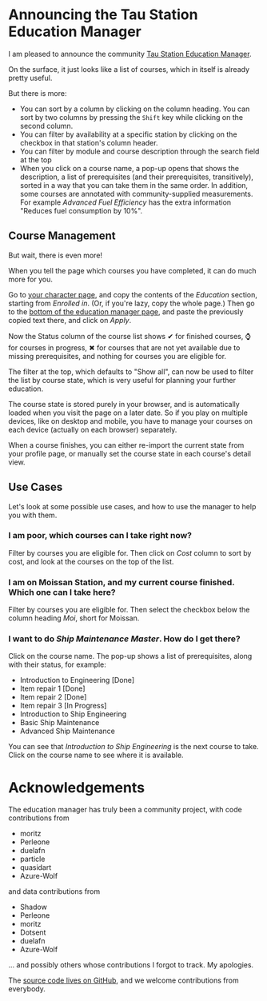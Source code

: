 # Announcing the Tau Station Education Manager

I am pleased to announce the community [Tau Station Education Manager](https://education.tauguide.de/).

On the surface, it just looks like a list of courses, which in itself is already pretty useful.

But there is more:

* You can sort by a column by clicking on the column heading. You can sort by two columns
  by pressing the `Shift` key while clicking on the second column.
* You can filter by availability at a specific station by clicking on the checkbox in that
  station's column header.
* You can filter by module and course description through the search field at the top
* When you click on a course name, a pop-up opens that shows the description, a list
  of prerequisites (and their prerequisites, transitively), sorted in a way that you can
  take them in the same order. In addition, some courses are annotated with community-supplied
  measurements. For example *Advanced Fuel Efficiency* has the extra information "Reduces fuel consumption by 10%".

## Course Management

But wait, there is even more!

When you tell the page which courses you have completed, it can do much more for you.

Go to [your character page](https://alpha.taustation.space/), and copy the contents of the
*Education* section, starting from *Enrolled in*. (Or, if you're lazy, copy the whole page.) Then go to the [bottom of the education
manager page](https://education.tauguide.de/#education-input), and paste the previously copied
text there, and click on *Apply*.

Now the Status column of the course list shows ✔ for finished courses, ⌚ for courses in progress,
✖ for courses that are not yet available due to missing prerequisites, and nothing for courses
you are eligible for.

The filter at the top, which defaults to "Show all", can now be used to filter the list by course
state, which is very useful for planning your further education.

The course state is stored purely in your browser, and is automatically
loaded when you visit the page on a later date. So if you play on multiple devices, like on desktop
and mobile, you have to manage your courses on each device (actually on each browser) separately.

When a course finishes, you can either re-import the current state from your profile page,
or manually set the course state in each course's detail view.

## Use Cases

Let's look at some possible use cases, and how to use the manager to help you with them.

### I am poor, which courses can I take right now?

Filter by courses you are eligible for. Then click on *Cost* column to sort by cost, and
look at the courses on the top of the list.

### I am on Moissan Station, and my current course finished. Which one can I take here?

Filter by courses you are eligible for. Then select the checkbox below the
column heading *Moi*, short for Moissan.

### I want to do *Ship Maintenance Master*. How do I get there?

Click on the course name. The pop-up shows a list of prerequisites, along with their status,
for example:

* Introduction to Engineering [Done]
* Item repair 1 [Done]
* Item repair 2 [Done]
* Item repair 3 [In Progress]
* Introduction to Ship Engineering
* Basic Ship Maintenance
* Advanced Ship Maintenance

You can see that *Introduction to Ship Engineering* is the next course to take. Click on
the course name to see where it is available.

# Acknowledgements

The education manager has truly been a community project, with code contributions from

* moritz
* Perleone
* duelafn
* particle
* quasidart
* Azure-Wolf

and data contributions from

* Shadow
* Perleone
* moritz
* Dotsent
* duelafn
* Azure-Wolf

... and possibly others whose contributions I forgot to track. My apologies.

The [source code lives on GitHub](https://github.com/taustation-fan/university/), and
we welcome contributions from everybody.
